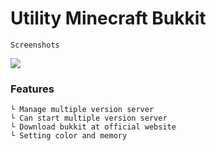 # Utility Minecraft Bukkit
```Screenshots```

![](https://github.com/wHoIsDReAmer/utility_batch_bukkit/blob/main/screenshot/screenshot.png?raw=true)

### Features
```
└ Manage multiple version server
└ Can start multiple version server
└ Download bukkit at official website
└ Setting color and memory
```     